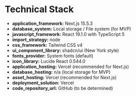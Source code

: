# Technical Stack

- **application_framework:** Next.js 15.5.3
- **database_system:** Local storage / File system (for MVP)
- **javascript_framework:** React 19.1.0 with TypeScript 5
- **import_strategy:** node
- **css_framework:** Tailwind CSS v4
- **ui_component_library:** shadcn/ui (New York style)
- **fonts_provider:** System fonts (default)
- **icon_library:** Lucide React 0.544.0
- **application_hosting:** Vercel (recommended for Next.js)
- **database_hosting:** n/a (local storage for MVP)
- **asset_hosting:** Vercel (recommended for Next.js)
- **deployment_solution:** Vercel
- **code_repository_url:** GitHub (to be determined)